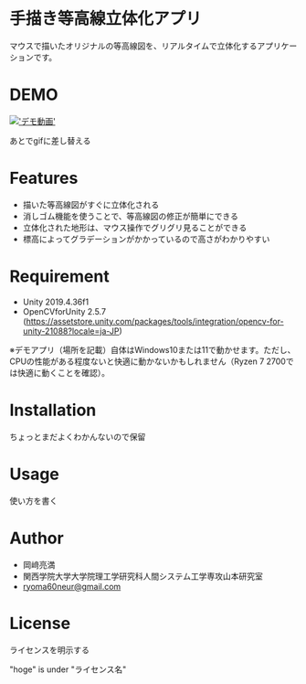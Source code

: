 # 手描き等高線立体化アプリ

マウスで描いたオリジナルの等高線図を、リアルタイムで立体化するアプリケーションです。

# DEMO

[!['デモ動画'](https://github.com/ebit8/TopographicPaint_git/assets/112364174/ab30e9d9-4ed8-4a62-99b0-f043ff5e174c)](https://youtu.be/T0U8SXIowq4)

あとでgifに差し替える

# Features

* 描いた等高線図がすぐに立体化される
* 消しゴム機能を使うことで、等高線図の修正が簡単にできる
* 立体化された地形は、マウス操作でグリグリ見ることができる
* 標高によってグラデーションがかかっているので高さがわかりやすい

# Requirement 

* Unity 2019.4.36f1
* OpenCVforUnity 2.5.7 (https://assetstore.unity.com/packages/tools/integration/opencv-for-unity-21088?locale=ja-JP)

※デモアプリ（場所を記載）自体はWindows10または11で動かせます。ただし、CPUの性能がある程度ないと快適に動かないかもしれません（Ryzen 7 2700では快適に動くことを確認）。

# Installation

ちょっとまだよくわかんないので保留

# Usage

使い方を書く

# Author

* 岡﨑亮満
* 関西学院大学大学院理工学研究科人間システム工学専攻山本研究室
* ryoma60neur@gmail.com

# License
ライセンスを明示する

"hoge" is under "ライセンス名"
